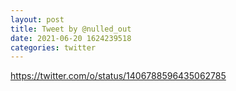```yaml
--- 
layout: post 
title: Tweet by @nulled_out 
date: 2021-06-20 1624239518 
categories: twitter 
--- 
```

https://twitter.com/o/status/1406788596435062785